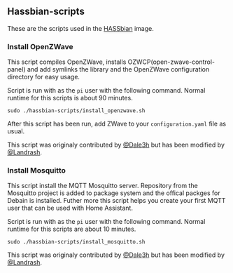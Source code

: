 ## Hassbian-scripts

These are the scripts used in the [HASSbian](https://github.com/home-assistant/pi-gen) image.

### Install OpenZWave
This script compiles OpenZWave, installs OZWCP(open-zwave-control-panel) and add symlinks the library and the OpenZWave configuration directory for easy usage.

Script is run with as the `pi` user with the following command. Normal runtime for this scripts is about 90 minutes.
```
sudo ./hassbian-scripts/install_openzwave.sh
```
After this script has been run, add ZWave to your `configuration.yaml` file as usual.

This script was originaly contributed by [@Dale3h](https://github.com/dale3h) but has been modified by [@Landrash](https://github.com/Landrash).

### Install Mosquitto
This script install the MQTT Mosquitto server. Repository from the Mosquitto project is added to package system and the offical packges for Debain is installed. Futher more this script helps you create your first MQTT user that can be used with Home Assistant.

Script is run with as the `pi` user with the following command. Normal runtime for this scripts are about 10 minutes.
```
sudo ./hassbian-scripts/install_mosquitto.sh
```
This script was originaly contributed by [@Dale3h](https://github.com/dale3h) but has been modified by [@Landrash](https://github.com/Landrash).

